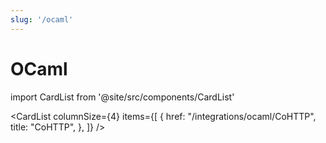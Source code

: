 ```yaml
---
slug: '/ocaml'
---
```


# OCaml

import CardList from '@site/src/components/CardList'

<CardList
columnSize={4}
items={[
{
href: "/integrations/ocaml/CoHTTP",
title: "CoHTTP",
},
]}
/>
